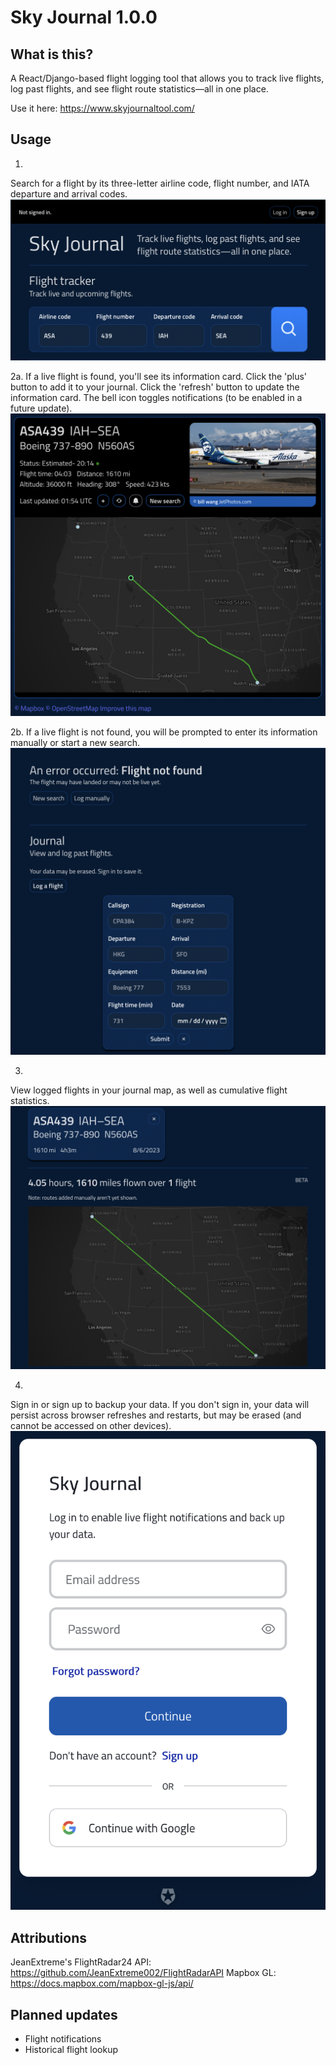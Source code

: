 # Sky Journal 1.0.0

## What is this?

A React/Django-based flight logging tool that allows you to track live flights, log past flights, and see flight route statistics—all in one place.

Use it here: https://www.skyjournaltool.com/

## Usage
1.
Search for a flight by its three-letter airline code, flight number,
and IATA departure and arrival codes. 
![Search example](assets/search-example.png)

2a.
If a live flight is found, you'll see its information card. Click the 'plus'
button to add it to your journal. Click the 'refresh' button to update the information
card. The bell icon toggles notifications (to be enabled in a future update).
![Flight card information](assets/flight-card.png)

2b.
If a live flight is not found, you will be prompted to enter its information
manually or start a new search. 
![Flight info entry fields](assets/manual-flight-info.png)

3.
View logged flights in your journal map, as well as cumulative flight statistics.
![Journal map](assets/journal.png)

4.
Sign in or sign up to backup your data. If you don't sign in, your data will
persist across browser refreshes and restarts, but may be erased (and cannot
be accessed on other devices).
![Sky Journal auth](assets/auth0.png)

## Attributions

JeanExtreme's FlightRadar24 API: https://github.com/JeanExtreme002/FlightRadarAPI 
Mapbox GL: https://docs.mapbox.com/mapbox-gl-js/api/

## Planned updates

- Flight notifications
- Historical flight lookup
